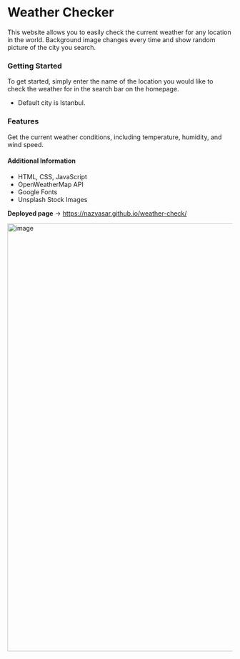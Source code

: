 # Weather Checker
This website allows you to easily check the current weather for any location in the world. Background image changes every time and show random picture of the city you search.

### Getting Started
To get started, simply enter the name of the location you would like to check the weather for in the search bar on the homepage.
- Default city is Istanbul.

### Features
Get the current weather conditions, including temperature, humidity, and wind speed.

#### Additional Information
- HTML, CSS, JavaScript
- OpenWeatherMap API
- Google Fonts
- Unsplash Stock Images

**Deployed page** -> https://nazyasar.github.io/weather-check/

<img width="959" alt="image" src="https://user-images.githubusercontent.com/55256787/214987551-10b9180e-7f17-4c10-9e7d-c66a31ef70ec.png">


